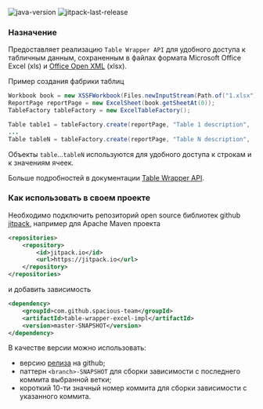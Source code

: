 ![java-version](https://img.shields.io/badge/Java-14-brightgreen?style=flat-square)
![jitpack-last-release](https://jitpack.io/v/spacious-team/table-wrapper-excel-impl.svg?style=flat-square)

### Назначение
Предоставляет реализацию `Table Wrapper API` для удобного доступа к табличным данным, сохраненным в файлах формата
Microsoft Office Excel (xls) и [Office Open XML](https://ru.wikipedia.org/wiki/Office_Open_XML) (xlsx).

Пример создания фабрики таблиц
```java
Workbook book = new XSSFWorkbook(Files.newInputStream(Path.of("1.xlsx")));
ReportPage reportPage = new ExcelSheet(book.getSheetAt(0));
TableFactory tableFactory = new ExcelTableFactory();

Table table1 = tableFactory.create(reportPage, "Table 1 description", ...);
...
Table tableN = tableFactory.create(reportPage, "Table N description", ...);
```
Объекты `table`...`tableN` используются для удобного доступа к строкам и к значениям ячеек.

Больше подробностей в документации [Table Wrapper API](https://github.com/spacious-team/table-wrapper-api).

### Как использовать в своем проекте
Необходимо подключить репозиторий open source библиотек github [jitpack](https://jitpack.io/#spacious-team/table-wrapper-excel-impl),
например для Apache Maven проекта
```xml
<repositories>
    <repository>
        <id>jitpack.io</id>
        <url>https://jitpack.io</url>
    </repository>
</repositories>
```
и добавить зависимость
```xml
<dependency>
    <groupId>com.github.spacious-team</groupId>
    <artifactId>table-wrapper-excel-impl</artifactId>
    <version>master-SNAPSHOT</version>
</dependency>
```
В качестве версии можно использовать:
- версию [релиза](https://github.com/spacious-team/table-wrapper-excel-impl/releases) на github;
- паттерн `<branch>-SNAPSHOT` для сборки зависимости с последнего коммита выбранной ветки;
- короткий 10-ти значный номер коммита для сборки зависимости с указанного коммита.
